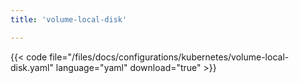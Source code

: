 ```yaml
---
title: 'volume-local-disk'

---
```


{{< code file="/files/docs/configurations/kubernetes/volume-local-disk.yaml" language="yaml" download="true" >}}
